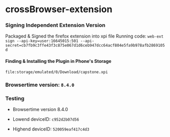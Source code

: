 # crossBrowser-extension

### Signing Independent Extension Version
Packaged & Signed the firefox extension into xpi file
Running code:  ```web-ext sign --api-key=user:16645015:501 --api-secret=cb7fb9c3ffe43f3c875e067d1d6ceb947dcc64acf804e5fa9b978afb2869105d```


#### Finding & Installing the Plugin in Phone's Storage
```file:storage/emulated/0/Download/capstone.xpi```

### Browsertime version: `8.4.0`

### Testing

- Browsertime version 8.4.0

- Lowend deviceID: `c952d2b07d56`

- Highend deviceID: `520059eaf417c4d3`

